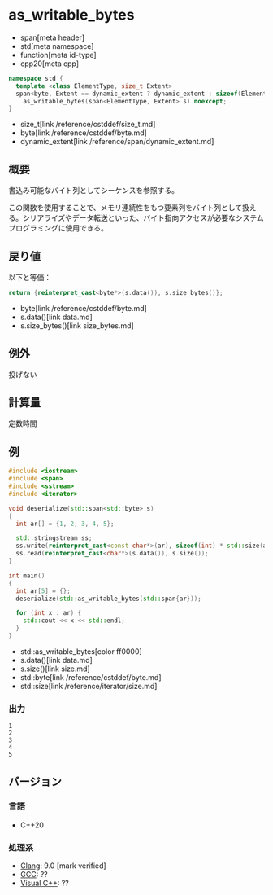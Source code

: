 # as_writable_bytes
* span[meta header]
* std[meta namespace]
* function[meta id-type]
* cpp20[meta cpp]

```cpp
namespace std {
  template <class ElementType, size_t Extent>
  span<byte, Extent == dynamic_extent ? dynamic_extent : sizeof(ElementType) * Extent>
    as_writable_bytes(span<ElementType, Extent> s) noexcept;
}
```
* size_t[link /reference/cstddef/size_t.md]
* byte[link /reference/cstddef/byte.md]
* dynamic_extent[link /reference/span/dynamic_extent.md]

## 概要
書込み可能なバイト列としてシーケンスを参照する。

この関数を使用することで、メモリ連続性をもつ要素列をバイト列として扱える。シリアライズやデータ転送といった、バイト指向アクセスが必要なシステムプログラミングに使用できる。


## 戻り値
以下と等価：

```cpp
return {reinterpret_cast<byte*>(s.data()), s.size_bytes()};
```
* byte[link /reference/cstddef/byte.md]
* s.data()[link data.md]
* s.size_bytes()[link size_bytes.md]


## 例外
投げない


## 計算量
定数時間


## 例
```cpp example
#include <iostream>
#include <span>
#include <sstream>
#include <iterator>

void deserialize(std::span<std::byte> s)
{
  int ar[] = {1, 2, 3, 4, 5};

  std::stringstream ss;
  ss.write(reinterpret_cast<const char*>(ar), sizeof(int) * std::size(ar));
  ss.read(reinterpret_cast<char*>(s.data()), s.size());
}

int main()
{
  int ar[5] = {};
  deserialize(std::as_writable_bytes(std::span{ar}));

  for (int x : ar) {
    std::cout << x << std::endl;
  }
}
```
* std::as_writable_bytes[color ff0000]
* s.data()[link data.md]
* s.size()[link size.md]
* std::byte[link /reference/cstddef/byte.md]
* std::size[link /reference/iterator/size.md]

### 出力
```
1
2
3
4
5
```

## バージョン
### 言語
- C++20

### 処理系
- [Clang](/implementation.md#clang): 9.0 [mark verified]
- [GCC](/implementation.md#gcc): ??
- [Visual C++](/implementation.md#visual_cpp): ??

